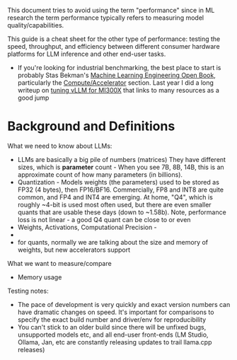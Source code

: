 This document tries to avoid using the term "performance" since in ML research the term performance typically refers to measuring model quality/capabilities.

This guide is a cheat sheet for the other type of performance:  testing the speed, throughput, and efficiency between different consumer hardware platforms for LLM inference and other end-user tasks.
- If you're looking for industrial benchmarking, the best place to start is probably Stas Bekman's [Machine Learning Engineering Open Book](https://github.com/stas00/ml-engineering/), particularly the [Compute/Accelerator](https://github.com/stas00/ml-engineering/tree/master/compute/accelerator) section. Last year I did a long writeup on [tuning vLLM for MI300X](https://shisa.ai/posts/tuning-vllm-mi300x/) that links to many resources as a good jump

# Background and Definitions

What we need to know about LLMs:
- LLMs are basically a big pile of numbers (matrices) They have different sizes, which is **parameter** count - When you see 7B, 8B, 14B, this is an approximate count of how many parameters (in billions).
- Quantization - Models weights (the parameters) used to be stored as FP32 (4 bytes), then FP16/BF16. Commercially, FP8 and INT8 are quite common, and FP4 and INT4 are emerging. At home, "Q4", which is roughly ~4-bit is used most often used, but there are even smaller quants that are usable these days (down to ~1.58b). Note, performance loss is not linear - a good Q4 quant can be close to or even
- Weights, Activations, Computational Precision - 
- 
- for quants, normally we are talking about the size and memory of weights, but new accelerators support 

What we want to measure/compare
- Memory usage

Testing notes:
- The pace of development is very quickly and exact version numbers can have dramatic changes on speed. It's important for comparisons to specify the exact build number and driver/env for reproducibility
- You can't stick to an older build since there will be unfixed bugs, unsupported models etc, and all end-user front-ends (LM Studio, Ollama, Jan, etc are constantly releasing updates to trail llama.cpp releases)
